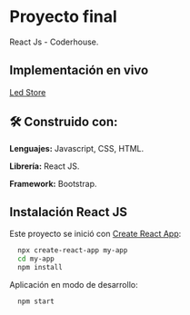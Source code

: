 # Proyecto final

React Js - Coderhouse.

## Implementación en vivo

[Led Store](https://dgfedon.github.io/proyecto_led_store/)

## 🛠 Construido con:

**Lenguajes:** Javascript, CSS, HTML.

**Librería:** React JS.

**Framework:** Bootstrap.

## Instalación React JS

Este proyecto se inició con [Create React App](https://github.com/facebook/create-react-app):

```bash
  npx create-react-app my-app
  cd my-app
  npm install
```

Aplicación en modo de desarrollo:
```bash
  npm start
```
